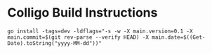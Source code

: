 # Colligo Build Instructions

`go install -tags=dev -ldflags="-s -w -X main.version=0.1 -X main.commit=$(git rev-parse --verify HEAD) -X main.date=$((Get-Date).toString("yyyy-MM-dd"))"`